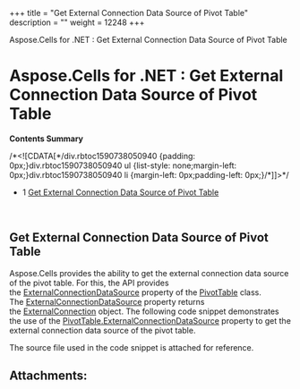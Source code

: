 +++
title = "Get External Connection Data Source of Pivot Table" 
description = "" 
weight = 12248 
+++

Aspose.Cells for .NET : Get External Connection Data Source of Pivot Table  

# Aspose.Cells for .NET : Get External Connection Data Source of Pivot Table


**Contents Summary**

/\*<!\[CDATA\[\*/div.rbtoc1590738050940 {padding: 0px;}div.rbtoc1590738050940 ul {list-style: none;margin-left: 0px;}div.rbtoc1590738050940 li {margin-left: 0px;padding-left: 0px;}/\*\]\]>\*/

*   1 [Get External Connection Data Source of Pivot Table](#GetExternalConnectionDataSourceofPivotTable-GetExternalConnectionDataSourceofPivotTable)

 

## Get External Connection Data Source of Pivot Table

Aspose.Cells provides the ability to get the external connection data source of the pivot table. For this, the API provides the [ExternalConnectionDataSource](https://apireference.aspose.com/net/cells/aspose.cells.pivot/pivottable/properties/externalconnectiondatasource) property of the [PivotTable](https://apireference.aspose.com/net/cells/aspose.cells.pivot/pivottable) class. The [ExternalConnectionDataSource](https://apireference.aspose.com/net/cells/aspose.cells.pivot/pivottable/properties/externalconnectiondatasource) property returns the [ExternalConnection](https://apireference.aspose.com/net/cells/aspose.cells.externalconnections/externalconnection) object. The following code snippet demonstrates the use of the [PivotTable.ExternalConnectionDataSource](https://apireference.aspose.com/net/cells/aspose.cells.pivot/pivottable/properties/externalconnectiondatasource) property to get the external connection data source of the pivot table.

The source file used in the code snippet is attached for reference.


## Attachments:


